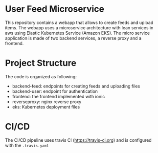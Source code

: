 # User Feed Microservice

This repository contains a webapp that allows to create feeds and upload items. The webapp uses a microservice architecture with lean services in aws using Elastic Kubernetes Service (Amazon EKS). The micro service application is made of two backend services, a reverse proxy and a frontend. 

# Project Structure
The code is organized as following:
- backend-feed: endpoints for creating feeds and uploading files
- backend-user: endpoint for authentication
- frontend: the frontend implemented with ionic
- reverseproxy: nginx reverse proxy
- eks: Kubernetes deployment files 

# CI/CD 
The CI/CD pipeline uses travis CI (https://travis-ci.org) and is configured with the `.travis.yaml`

